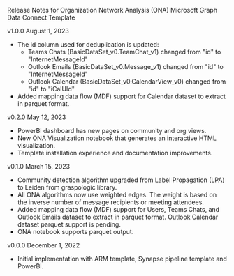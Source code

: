 Release Notes for Organization Network Analysis (ONA) Microsoft Graph Data Connect Template

v1.0.0
August 1, 2023
- The id column used for deduplication is updated:
  - Teams Chats (BasicDataSet_v0.TeamChat_v1) changed from "id" to "InternetMessageId"
  - Outlook Emails (BasicDataSet_v0.Message_v1) changed from "id" to "InternetMessageId"
  - Outlook Calendar (BasicDataSet_v0.CalendarView_v0) changed from "id" to "iCalUId"
- Added mapping data flow (MDF) support for Calendar dataset to extract in parquet format.

v0.2.0
May 12, 2023
- PowerBI dashboard has new pages on community and org views.
- New ONA Visualization notebook that generates an interactive HTML visualization.
- Template installation experience and documentation improvements.

v0.1.0
March 15, 2023
- Community detection algorithm upgraded from Label Propagation (LPA) to Leiden from graspologic library.
- All ONA algorithms now use weighted edges. The weight is based on the inverse number of message recipients or meeting attendees.
- Added mapping data flow (MDF) support for Users, Teams Chats, and Outlook Emails dataset to extract in parquet format. Outlook Calendar dataset parquet support is pending.
- ONA notebook supports parquet output.

v0.0.0
December 1, 2022
- Initial implementation with ARM template, Synapse pipeline template and PowerBI.